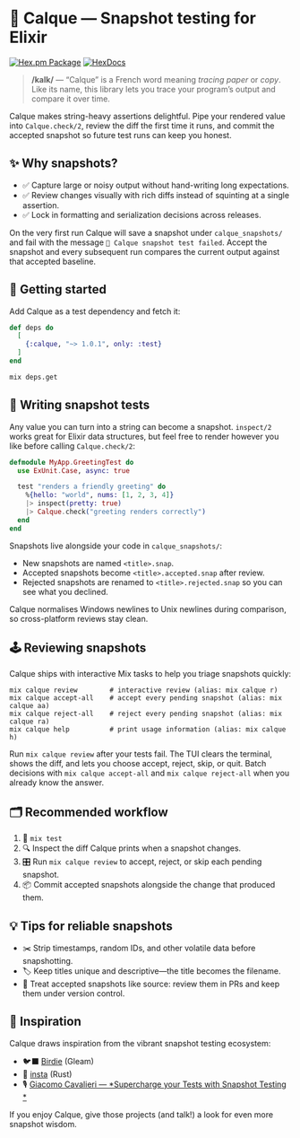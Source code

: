 # 🎨 Calque — Snapshot testing for Elixir

[![Hex.pm Package](https://img.shields.io/hexpm/v/calque.svg)](https://hex.pm/packages/calque)
[![HexDocs](https://img.shields.io/badge/HexDocs-blue.svg)](https://hexdocs.pm/calque/1.0.1/Calque.html)
> **/kalk/** — “Calque” is a French word meaning *tracing paper* or *copy*.
> Like its name, this library lets you trace your program’s output and compare it over time.

Calque makes string-heavy assertions delightful. Pipe your rendered value into `Calque.check/2`,
review the diff the first time it runs, and commit the accepted snapshot so future test runs can
keep you honest.

## ✨ Why snapshots?

- ✅ Capture large or noisy output without hand-writing long expectations.
- ✅ Review changes visually with rich diffs instead of squinting at a single assertion.
- ✅ Lock in formatting and serialization decisions across releases.

On the very first run Calque will save a snapshot under `calque_snapshots/` and fail with the
message `📝 Calque snapshot test failed`. Accept the snapshot and every subsequent run compares the
current output against that accepted baseline.

## 🚀 Getting started

Add Calque as a test dependency and fetch it:

```elixir
def deps do
  [
    {:calque, "~> 1.0.1", only: :test}
  ]
end
```

```bash
mix deps.get
```

## 🧪 Writing snapshot tests

Any value you can turn into a string can become a snapshot. `inspect/2` works great for Elixir data
structures, but feel free to render however you like before calling `Calque.check/2`:

```elixir
defmodule MyApp.GreetingTest do
  use ExUnit.Case, async: true

  test "renders a friendly greeting" do
    %{hello: "world", nums: [1, 2, 3, 4]}
    |> inspect(pretty: true)
    |> Calque.check("greeting renders correctly")
  end
end
```

Snapshots live alongside your code in `calque_snapshots/`:

- New snapshots are named `<title>.snap`.
- Accepted snapshots become `<title>.accepted.snap` after review.
- Rejected snapshots are renamed to `<title>.rejected.snap` so you can see what you declined.

Calque normalises Windows newlines to Unix newlines during comparison, so cross-platform reviews stay
clean.

## 🕹️ Reviewing snapshots

Calque ships with interactive Mix tasks to help you triage snapshots quickly:

```text
mix calque review        # interactive review (alias: mix calque r)
mix calque accept-all    # accept every pending snapshot (alias: mix calque aa)
mix calque reject-all    # reject every pending snapshot (alias: mix calque ra)
mix calque help          # print usage information (alias: mix calque h)
```

Run `mix calque review` after your tests fail. The TUI clears the terminal, shows the diff, and lets
you choose accept, reject, skip, or quit. Batch decisions with `mix calque accept-all` and
`mix calque reject-all` when you already know the answer.

## 🗂️ Recommended workflow

1. 🧪 `mix test`
2. 🔍 Inspect the diff Calque prints when a snapshot changes.
3. 🎛️ Run `mix calque review` to accept, reject, or skip each pending snapshot.
4. 📦 Commit accepted snapshots alongside the change that produced them.

## 💡 Tips for reliable snapshots

- ✂️ Strip timestamps, random IDs, and other volatile data before snapshotting.
- 🏷️ Keep titles unique and descriptive—the title becomes the filename.
- 🧾 Treat accepted snapshots like source: review them in PRs and keep them under version control.

## 🙌 Inspiration

Calque draws inspiration from the vibrant snapshot testing ecosystem:

- 🐦‍⬛ [Birdie](https://github.com/giacomocavalieri/birdie) (Gleam)
- 🦀 [insta](https://insta.rs) (Rust)
- 🎙️ [Giacomo Cavalieri — *Supercharge your Tests with Snapshot Testing *](https://www.youtube.com/watch?v=DpakV96jeRk)

If you enjoy Calque, give those projects (and talk!) a look for even more snapshot wisdom.
